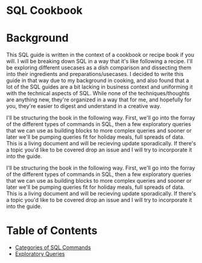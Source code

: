# SQL Cookbook  

# Background

This SQL guide is written in the context of a cookbook or recipe book if you will. I will be breaking down SQL in a way that it's like following a recipe. I'll be exploring different usecases as a dish comparison and dissecting them into their ingredients and preparations/usecases. I decided to write this guide in that way due to my background in cooking, and also found that a lot of the SQL guides are a bit lacking in business context and uniforming it with the technical aspects of SQL. While none of the techniques/thoughts are anything new, they're organized in a way that for me, and hopefully for you, they're easier to digest and understand in a creative way. 

I'll be structuring the book in the following way. First, we'll go into the forray of the different types of commands in SQL, then a few exploratory queries that we can use as building blocks to more complex queries and sooner or later we'll be pumping queries fit for holiday meals, full spreads of data. This is a living document and will be recieving update sporadically. If there's a topic you'd like to be covered drop an issue and I will try to incorporate it into the guide.

I'll be structuring the book in the following way. First, we'll go into the forray of the different types of commands in SQL, then a few exploratory queries that we can use as building blocks to more complex queries and sooner or later we'll be pumping queries fit for holiday meals, full spreads of data. This is a living document and will be recieving update sporadically. If there's a topic you'd like to be covered drop an issue and I will try to incorporate it into the guide.

# Table of Contents

- [Categories of SQL Commands](/pages/catsqlcomms.md)
- [Exploratory Queries](/pages/expque.md)